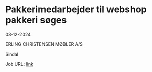 # Pakkerimedarbejder til webshop pakkeri søges
03-12-2024

ERLING CHRISTENSEN MØBLER A/S

Sindal

Job URL: [link](https://www.nordjyskejob.dk/resultat/pakkerimedarbejder-til-webshop-pakkeri-soeges-lja-85829788.aspx?jobId=LJA-85829788&list=SearchResultsJobsIds&index=16&querydesc=SearchJobQueryDescription&viewedfrom=1)


